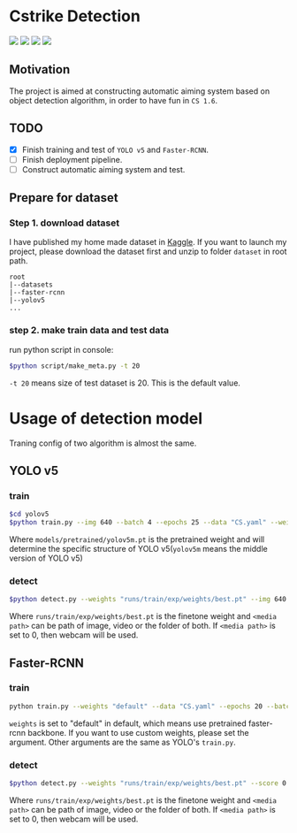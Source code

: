 # Cstrike Detection
[![](https://img.shields.io/badge/Framework-PyTorch-brightgreen)](https://github.com/LSTM-Kirigaya/SimpleTensor) 
[![](https://img.shields.io/badge/Python_Version-3.7-blue)](https://github.com/LSTM-Kirigaya/SimpleTensor) 
[![](https://img.shields.io/badge/Task-Object_Detection-purple)](https://github.com/LSTM-Kirigaya/SimpleTensor)
[![](https://img.shields.io/badge/Scene-CS1.6-yellow)](https://github.com/LSTM-Kirigaya/SimpleTensor)

## Motivation
The project is aimed at constructing automatic aiming system based on object detection algorithm, in order to have fun in `CS 1.6`.

## TODO

- [x] Finish training and test of `YOLO v5` and `Faster-RCNN`.
- [ ] Finish deployment pipeline.
- [ ] Construct automatic aiming system and test.

## Prepare for dataset
### Step 1. download dataset
I have published my home made dataset in [Kaggle](https://www.kaggle.com/datasets/lstmkirigaya/cstrike-detection). If you want to launch my project, please download the dataset first and unzip to folder `dataset` in root path.

```
root
|--datasets
|--faster-rcnn
|--yolov5
...
```

### step 2. make train data and test data
run python script in console:
```bash
$python script/make_meta.py -t 20
```
`-t 20` means size of test dataset is 20. This is the default value.
 
# Usage of detection model

Traning config of two algorithm is almost the same.

## YOLO v5
### train
```bash
$cd yolov5
$python train.py --img 640 --batch 4 --epochs 25 --data "CS.yaml" --weights "models/pretrained/yolov5m.pt"
```

Where `models/pretrained/yolov5m.pt` is the pretrained weight and will determine the specific structure of YOLO v5(`yolov5m` means the middle version of YOLO v5)

### detect

```bash
$python detect.py --weights "runs/train/exp/weights/best.pt" --img 640 --device 0 --source <media path>
```

Where `runs/train/exp/weights/best.pt` is the finetone weight and `<media path>` can be path of image, video or the folder of both. If `<media path>` is set to 0, then webcam will be used.


## Faster-RCNN
### train

```bash
python train.py --weights "default" --data "CS.yaml" --epochs 20 --batch 4
```

`weights` is set to "default" in default, which means use pretrained faster-rcnn backbone. If you want to use custom weights, please set the argument. Other arguments are the same as YOLO's `train.py`.

### detect

```bash
$python detect.py --weights "runs/train/exp/weights/best.pt" --score 0.6 --device cuda --source <media path>
```

Where `runs/train/exp/weights/best.pt` is the finetone weight and `<media path>` can be path of image, video or the folder of both. If `<media path>` is set to 0, then webcam will be used.